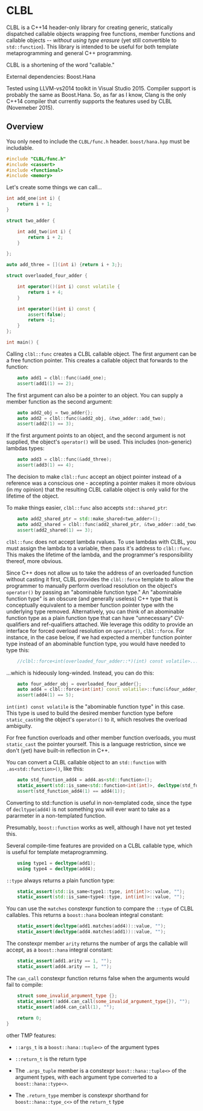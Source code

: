 # CLBL
CLBL is a C++14 header-only library for creating generic, statically dispatched callable objects wrapping free functions, member functions and callable objects -- *without using type erasure* (yet still convertible to `std::function`). This library is intended to be useful for both template metaprogramming and general C++ programming.

CLBL is a shortening of the word "callable."

External dependencies: Boost.Hana

Tested using LLVM-vs2014 toolkit in Visual Studio 2015. Compiler support is probably the same as Boost.Hana. So, as far as I know, Clang is the only C++14 compiler that currently supports the features used by CLBL (Novemeber 2015).

## Overview

You only need to include the `CLBL/func.h` header. `boost/hana.hpp` must be includable.

```cpp
#include "CLBL/func.h"
#include <cassert>
#include <functional>
#include <memory>
```

Let's create some things we can call...

```cpp
int add_one(int i) {
    return i + 1;
}

struct two_adder {

    int add_two(int i) {
        return i + 2;
    }

};

auto add_three = [](int i) {return i + 3;};

struct overloaded_four_adder {

    int operator()(int i) const volatile {
        return i + 4;
    }

    int operator()(int i) const {
        assert(false);
        return -1;
    }
};

int main() {
```

Calling `clbl::func` creates a CLBL callable object. The first argument can be a free function pointer. This creates a callable object that forwards to the function:

```cpp
    auto add1 = clbl::func(&add_one);
    assert(add1(1) == 2);
```

The first argument can also be a pointer to an object. You can supply a member function as the second argument:

```cpp
    auto add2_obj = two_adder{};
    auto add2 = clbl::func(&add2_obj, &two_adder::add_two);
    assert(add2(1) == 3);
```

If the first argument points to an object, and the second argument is not supplied, the object's `operator()` will be used. This includes (non-generic) lambdas types:

```cpp
    auto add3 = clbl::func(&add_three);
    assert(add3(1) == 4);
```

The decision to make `clbl::func` accept an object pointer instead of a reference was a conscious one - accepting a pointer makes it more obvious (in my opinion) that the resulting CLBL callable object is only valid for the lifetime of the object.

To make things easier, `clbl::func` also accepts `std::shared_ptr`:

```cpp
    auto add2_shared_ptr = std::make_shared<two_adder>();
    auto add2_shared = clbl::func(add2_shared_ptr, &two_adder::add_two);
    assert(add2_shared(1) == 3);
```

`clbl::func` does not accept lambda rvalues. To use lambdas with CLBL, you must assign the lambda to a variable, then pass it's address to `clbl::func`. This makes the lifetime of the lambda, and the programmer's responsibility thereof, more obvious.

Since C++ does not allow us to take the address of an overloaded function without casting it first, CLBL provides the `clbl::force` template to allow the programmer to manually perform overload resolution on the object's `operator()` by passing an "abominable function type." An "abominable function type" is an obscure (and generally useless) C++ type that is conceptually equivalent to a member function pointer type with the underlying type removed. Alternatively, you can think of an abominable function type as a plain function type that can have "unnecessary" CV-qualifiers and ref-qualifiers attached. We leverage this oddity to provide an interface for forced overload resolution on `operator()`, `clbl::force`. For instance, in the case below, if we had expected a member function pointer type instead of an abominable function type, you would have needed to type this:

```cpp
    //clbl::force<int(overloaded_four_adder::*)(int) const volatile>...
```
    
...which is hideously long-winded. Instead, you can do this:

```cpp
    auto four_adder_obj = overloaded_four_adder{};
    auto add4 = clbl::force<int(int) const volatile>::func(&four_adder_obj);
    assert(add4(1) == 5);
```

`int(int) const volatile` is the "abominable function type" in this case. This type is used to build the desired member function type before `static_cast`ing the object's `operator()` to it, which resolves the overload ambiguity. 

For free function overloads and other member function overloads, you must `static_cast` the pointer yourself. This is a language restriction, since we don't (yet) have built-in reflection in C++.

You can convert a CLBL callable object to an `std::function` with `.as<std::function>()`, like this:

```cpp
    auto std_function_add4 = add4.as<std::function>();
    static_assert(std::is_same<std::function<int(int)>, decltype(std_function_add4)>::value, "");
    assert(std_function_add4(1) == add4(1));
```

Converting to std::function is useful in non-templated code, since the type of `decltype(add4)` is not something you will ever want to take as a pararmeter in a non-templated function.

Presumably, `boost::function` works as well, although I have not yet tested this.

Several compile-time features are provided on a CLBL callable type, which is useful for template metaprogramming.

```cpp
    using type1 = decltype(add1);
    using type4 = decltype(add4);
```

`::type` always returns a plain function type:

```cpp
    static_assert(std::is_same<type1::type, int(int)>::value, "");
    static_assert(std::is_same<type4::type, int(int)>::value, "");
```

You can use the `matches` constexpr function to compare the `::type` of CLBL callables. This returns a `boost::hana` boolean integral constant:

```cpp
    static_assert(decltype(add1.matches(add4))::value, "");
    static_assert(decltype(add4.matches(add1))::value, "");
```

The constexpr member `arity` returns the number of args the callable will accept, as a `boost::hana` integral constant:

```cpp
    static_assert(add1.arity == 1, "");
    static_assert(add4.arity == 1, "");
```

The `can_call` constexpr function returns false when the arguments would fail to compile:
   
```cpp
    struct some_invalid_argument_type {};
    static_assert(!add4.can_call(some_invalid_argument_type{}), "");
    static_assert(add4.can_call(1), "");
    
    return 0;
}
```

other TMP features:
- `::args_t` is a `boost::hana::tuple<>` of the argument types

- `::return_t` is the return type

- The `.args_tuple` member is a constexpr `boost::hana::tuple<>` of the argument types, with each argument type converted to a `boost::hana::type<>`.

- The `.return_type` member is constexpr shorthand for `boost::hana::type_c<>` of the `return_t` type

